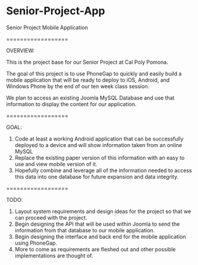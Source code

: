 Senior-Project-App
==================

Senior Project Mobile Application

==================

OVERVIEW: 

This is the project base for our Senior Project at Cal Poly Pomona. 

The goal of this project is to use PhoneGap to quickly and easily build a mobile application that will be ready to deploy to iOS, Android, and Windows Phone by the end of our ten week class session. 

We plan to access an existing Joomla MySQL Database and use that information to display the content for our application. 

==================

GOAL: 

  1. Code at least a working Android application that can be successfully deployed to a device and will show information taken from an online MySQL 
  2. Replace the existing paper version of this information with an easy to use and view mobile version of it. 
  3. Hopefully combine and leverage all of the information needed to access this data into one database for future expansion and data integrity. 
  
==================

TODO: 

  1. Layout system requirements and design ideas for the project so that we can proceed with the project. 
  2. Begin designing the API that will be used within Joomla to send the information from that database to our mobile application. 
  3. Begin designing the interface and back end for the mobile application using PhoneGap. 
  4. More to come as requirements are fleshed out and other possible implementations are thought of.
